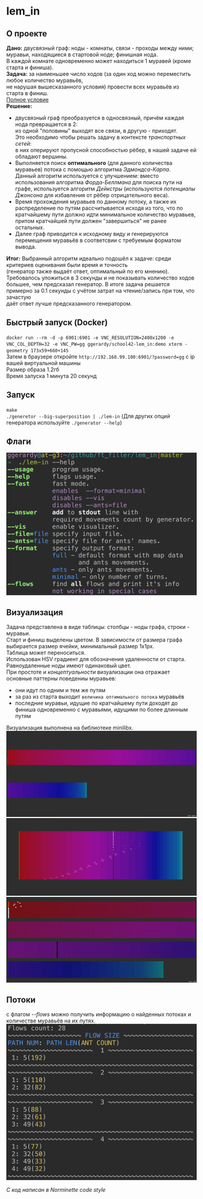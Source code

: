 # lem_in

## О проекте
**Дано:** двусвязный граф: ноды - комнаты, связи - проходы между ними; муравьи, находящиеся в стартовой ноде; финишная нода.  
В каждой комнате одновременно может находиться 1 муравей (кроме старта и финиша).  
**Задача:** за наименьшее число ходов (за один ход можно переместить любое количество муравьёв,  
не нарушая вышесказанного условия) провести всех муравьёв из старта в финиш.  
[Полное условие](https://github.com/liftchampion/lem_in/blob/master/lem-in.en.pdf)  
**Решение:**  
+ двусвязный граф преобразуется в односвязный, причём каждая нода превращается в 2:  
из одной "половины" выходят все связи, в другую - приходят.  
Это необходимо чтобы решать задачу в контексте *транспортных сетей*:  
в них оперируют пропусной способностью рёбер, в нашей задаче ей обладают вершины.  
+ Выполняется поиск **оптимального** (для данного количества муравьев) потока с помощью алгоритма *Эдмондса-Карпа*.  
Данный алгоритм используется с улучшением: вместо использования алгоритма *Форда-Беллмана* для поиска пути на графе,
используется алгоритм *Дейкстры* (используются *потенциалы Джонсона* для избавления от рёбер отрицательного веса).
+ Время прохождения муравьев по данному потоку, а также их распределение по путям рассчитывается исходя из того, что по кратчайшему пути должно идти минимальное количество муравьев, притом кратчайшей пути должен "завершиться" не ранее остальных.
+ Далее граф приводится к исходному виду и генерируются перемещения муравьёв в соответсвии с требуемым форматом вывода.  

**Итог:** Выбранный алгоритм идеально подошёл к задаче: среди критериев оценивания были время и точность  
(генератор также выдаёт ответ, оптимальный по его мнению).  
Требовалось уложиться в 3 секунды и не показывать количество ходов большее, чем предсказал генератор.
В итоге задача решается примерно за  0.1 секунды с учётом затрат на чтение/запись при том, что зачастую  
даёт ответ лучше предсказанного генератором.

## Быстрый запуск (Docker)
`docker run --rm -d -p 6901:6901 -e VNC_RESOLUTION=2400x1200 -e VNC_COL_DEPTH=32 -e VNC_PW=gg ggerardy/school42-lem_in:demo xterm -geometry 173x59+660+145`  
Затем в браузере откройте `http://192.168.99.100:6901/?password=gg` с ip вашей виртуальной машины  
Размер образа 1.2гб  
Время запуска 1 минута 20 секунд  
## Запуск
`make`  
`./generetor --big-superposition | ./lem-in` (Для других опций генератора используйте `./generator --help`)  
## Флаги
![flags](https://raw.githubusercontent.com/liftchampion/lem_in/master/imgs/help.png)
## Визуализация
Задача представлена в виде таблицы: столбцы - ноды графа, строки - муравьи.  
Старт и финиш выделены цветом. В зависимости от размера графа выбирается размер ячейки, минимальный размер 1x1px.  
Таблица может переноситься.  
Использован HSV градиент для обозначения удаленности от старта.  
Равноудаленные ноды имеют одинаковый цвет.  
При простоте и *концептуальности* визуализации она отражает основные паттерны поведениы муравьев:  
+ они идут по одним и тем же путям  
+ за раз из старта выходит `величина оптимального потока` муравьёв  
+ последние муравьи, идущие по кратчайшему пути доходят до финиша одновременно с муравьями, идущими по более длинным путям  

Визуализация выполнена на библиотеке minilibx.  
![big_superposition](https://raw.githubusercontent.com/liftchampion/lem_in/master/imgs/big_superposition.png)
![thousand](https://raw.githubusercontent.com/liftchampion/lem_in/master/imgs/thousand.png)
![ten](https://raw.githubusercontent.com/liftchampion/lem_in/master/imgs/ten.png)
## Потоки
с флагом *--flows* можно получить информацию о найденных потоках и количестве муравьёв на их путях.  
![flows](https://raw.githubusercontent.com/liftchampion/lem_in/master/imgs/flows.png)

*C код написан в Norminette code style*
